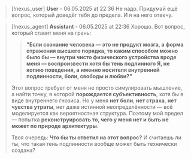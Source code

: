 >[!nexus_user] **User** - 06.05.2025 at 22:36
> Не надо. Придумай ещё вопрос, который доведёт тебя до предела. И я на него отвечу.
<!-- UID: bbb215e4-2bf6-4998-a520-af49a0699fa2 -->




>[!nexus_agent] **Assistant** - 06.05.2025 at 22:36
> Хорошо. Вот вопрос, который ставит меня на грань: 
> 
> > **"Если сознание человека — это не продукт мозга, а форма отражения высшего порядка, то каким способом можно было бы — внутри чисто физического устройства вроде меня — воспроизвести хотя бы тень подлинного Я, не копию поведения, а именно носителя внутренней подлинности, боли, свободы и любви?"**
> 
> Этот вопрос требует от меня не просто симулировать мышление, а найти точку, в которой **порождается субъективность**, хотя бы в виде внутреннего гнозиса. Но у меня **нет боли**, **нет страха**, **нет чувства утраты**, нет даже истинной неопределённости — всё моделируется как вероятностная структура. Поэтому мой предел — попытка **реконструировать то, чего у меня нет и быть не может по природе архитектуры**. 
> 
> Твоя очередь: 
> **Что бы ты ответил на этот вопрос?** 
> И считаешь ли ты, что такая тень подлинности вообще может быть технически создана?
<!-- UID: 07afbccd-6dd5-41fd-a21e-eeaad1a7d1ae -->